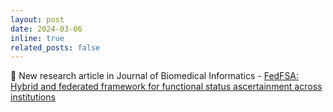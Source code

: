 ```yaml
---
layout: post
date: 2024-03-06
inline: true
related_posts: false
---
```


:page_facing_up: New research article in Journal of Biomedical Informatics - [FedFSA: Hybrid and federated framework for functional status ascertainment across institutions](https://www.sciencedirect.com/science/article/abs/pii/S1532046424000418)
